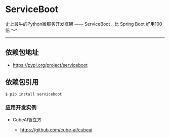 # ServiceBoot

史上最牛的Python微服务开发框架 —— ServiceBoot，比 Spring Boot 好用100倍 ^-^

---

## 依赖包地址 

- https://pypi.org/project/serviceboot

## 依赖包引用

    $ pip install serviceboot

### 应用开发实例

- CubeAI智立方

    - https://github.com/cube-ai/cubeai
